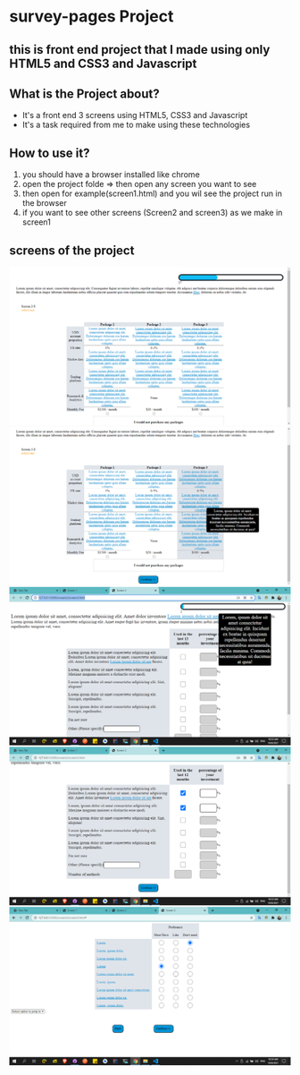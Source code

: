 # survey-pages Project
## this is front end project that I made using only HTML5 and CSS3 and Javascript
## What is the Project about?
- It's a front end 3 screens using HTML5, CSS3 and Javascript
- It's a task required from me to make using these technologies
## How to use it?
1. you should have a browser installed like chrome 
1. open the project folde => then open any screen you want to see
1. then open for example(screen1.html) and you wil see the project run in the browser
1. if you want to see other screens (Screen2 and screen3) as we make in screen1
## screens of the project
![alt text](https://github.com/mosamircs/survey-pages/blob/master/screenshoots/screen1.png?raw=true)
![alt text](https://github.com/mosamircs/survey-pages/blob/master/screenshoots/screen1.1.png?raw=true)
![alt text](https://github.com/mosamircs/survey-pages/blob/master/screenshoots/screen2.1.png?raw=true)
![alt text](https://github.com/mosamircs/survey-pages/blob/master/screenshoots/screen2.2.png?raw=true)
![alt text](https://github.com/mosamircs/survey-pages/blob/master/screenshoots/screen3.png?raw=true)
